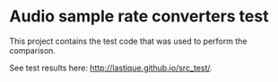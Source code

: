 Audio sample rate converters test
=================================

This project contains the test code that was used to perform the comparison.

See test results here: http://lastique.github.io/src_test/.
